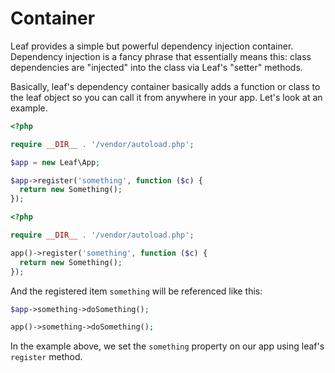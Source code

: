 # Container

Leaf provides a simple but powerful dependency injection container. Dependency injection is a fancy phrase that essentially means this: class dependencies are "injected" into the class via Leaf's "setter" methods.

Basically, leaf's dependency container basically adds a function or class to the leaf object so you can call it from anywhere in your app. Let's look at an example.

<div class="class-mode">

```php
<?php

require __DIR__ . '/vendor/autoload.php';

$app = new Leaf\App;

$app->register('something', function ($c) {
  return new Something();
});
```

</div>
<div class="functional-mode">

```php
<?php

require __DIR__ . '/vendor/autoload.php';

app()->register('something', function ($c) {
  return new Something();
});
```

</div>

And the registered item `something` will be referenced like this:

<div class="class-mode">

```php
$app->something->doSomething();
```

</div>
<div class="functional-mode">

```php
app()->something->doSomething();
```

</div>

In the example above, we set the `something` property on our app using leaf's `register` method.
